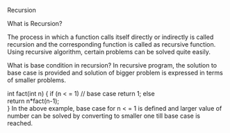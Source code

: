 Recursion

What is Recursion?

The process in which a function calls itself directly or indirectly is called recursion and the corresponding function is called as recursive function. Using recursive algorithm, certain problems can be solved quite easily.

What is base condition in recursion?
In recursive program, the solution to base case is provided and solution of bigger problem is expressed in terms of smaller problems.

int fact(int n)
{
    if (n < = 1) // base case
        return 1;
    else    
        return n*fact(n-1);    
}
In the above example, base case for n < = 1 is defined and larger value of number can be solved by converting to smaller one till base case is reached.

